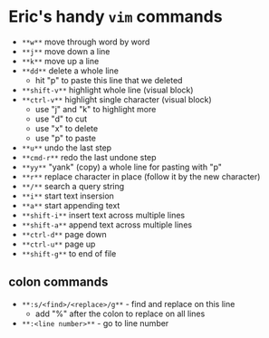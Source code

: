 # Eric's handy `vim` commands
- `**w**` move through word by word
- `**j**` move down a line
- `**k**` move up a line
- `**dd**` delete a whole line
  - hit "p" to paste this line that we deleted
- `**shift-v**` highlight whole line (visual block)
- `**ctrl-v**` highlight single character (visual block)
  - use "j" and "k" to highlight more
  - use "d" to cut
  - use "x" to delete
  - use "p" to paste
- `**u**` undo the last step
- `**cmd-r**` redo the last undone step
- `**yy**` "yank" (copy) a whole line for pasting with "p"
- `**r**` replace character in place (follow it by the new character)
- `**/**` search a query string
- `**i**` start text insersion
- `**a**` start appending text
- `**shift-i**` insert text across multiple lines 
- `**shift-a**` append text across multiple lines
- `**ctrl-d**` page down
- `**ctrl-u**` page up
- `**shift-g**` to end of file

## colon commands
- `**:s/<find>/<replace>/g**` - find and replace on this line
  - add "%" after the colon to replace on all lines
- `**:<line number>**` - go to line number
